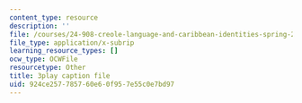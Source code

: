 ```yaml
---
content_type: resource
description: ''
file: /courses/24-908-creole-language-and-caribbean-identities-spring-2017/924ce257785760e60f957e55c0e7bd97_p8BXCDrYliY.srt
file_type: application/x-subrip
learning_resource_types: []
ocw_type: OCWFile
resourcetype: Other
title: 3play caption file
uid: 924ce257-7857-60e6-0f95-7e55c0e7bd97
---
```

